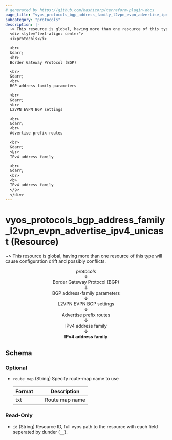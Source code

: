 ```yaml
---
# generated by https://github.com/hashicorp/terraform-plugin-docs
page_title: "vyos_protocols_bgp_address_family_l2vpn_evpn_advertise_ipv4_unicast Resource - vyos"
subcategory: "protocols"
description: |-
  ~> This resource is global, having more than one resource of this type will cause configuration drift and possibly conflicts.
  <div style="text-align: center">
  <i>protocols</i>

  <br>
  &darr;
  <br>
  Border Gateway Protocol (BGP)

  <br>
  &darr;
  <br>
  BGP address-family parameters

  <br>
  &darr;
  <br>
  L2VPN EVPN BGP settings

  <br>
  &darr;
  <br>
  Advertise prefix routes

  <br>
  &darr;
  <br>
  IPv4 address family

  <br>
  &darr;
  <br>
  <b>
  IPv4 address family
  </b>
  </div>
---
```


# vyos_protocols_bgp_address_family_l2vpn_evpn_advertise_ipv4_unicast (Resource)

~> This resource is global, having more than one resource of this type will cause configuration drift and possibly conflicts.

<div style="text-align: center">
<i>protocols</i>

<br>
&darr;
<br>
Border Gateway Protocol (BGP)

<br>
&darr;
<br>
BGP address-family parameters

<br>
&darr;
<br>
L2VPN EVPN BGP settings

<br>
&darr;
<br>
Advertise prefix routes

<br>
&darr;
<br>
IPv4 address family

<br>
&darr;
<br>
<b>
IPv4 address family
</b>
</div>



<!-- schema generated by tfplugindocs -->
## Schema

### Optional

- `route_map` (String) Specify route-map name to use

    |  Format &emsp; | Description  |
    |----------|---------------|
    |  txt  &emsp; |  Route map name  |

### Read-Only

- `id` (String) Resource ID, full vyos path to the resource with each field seperated by dunder (`__`).
